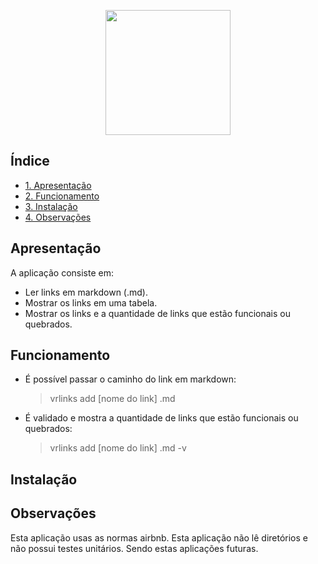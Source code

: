 <p align="center">
<img src="https://media.giphy.com/media/l4FGs5dbisGxm5b9e/giphy.gif" width="200" heigth="200"> 
</p>

## Índice

* [1. Apresentação](#1-apresentacao)
* [2. Funcionamento](#2-funcionamento)
* [3. Instalação](#3.instalacao)
* [4. Observações](#observacoes)

## Apresentação
A aplicação consiste em: 
* Ler links em markdown (.md).
* Mostrar os links em uma tabela.
* Mostrar os links e a quantidade de links que estão funcionais ou quebrados.

## Funcionamento
* É possível passar o caminho do link em markdown: 
  > vrlinks add [nome do link] .md

* É validado e mostra a quantidade de links que estão funcionais ou quebrados:
  > vrlinks add [nome do link] .md -v

## Instalação


## Observações
Esta aplicação usas as normas airbnb. Esta aplicação não lê diretórios e não possui testes unitários. Sendo estas aplicações futuras. 
    
